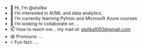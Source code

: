 - 👋 Hi, I’m @stulika
- 👀 I’m interested in AI/ML and data analytics.
- 🌱 I’m currently learning Pyhton and Microsoft Azure courses
- 💞️ I’m looking to collaborate on ...
- 📫 How to reach me... my mail id: stulika1003@gmail.com
- 😄 Pronouns: ...
- ⚡ Fun fact: ...

<!---
stulika/stulika is a ✨ special ✨ repository because its `README.md` (this file) appears on your GitHub profile.
You can click the Preview link to take a look at your changes.
--->
